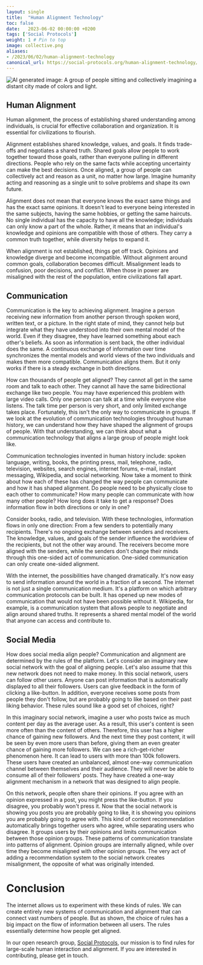 ```yaml
---
layout: single
title:  "Human Alignment Technology"
toc: false 
date:   2023-06-02 00:00:00 +0200
tags: ['Social Protocols']
weight: 1 # Pin to top
image: collective.png
aliases:
- /2023/06/02/human-alignment-technology
canonical_url: https://social-protocols.org/human-alignment-technology/
---
```




![AI generated image: A group of people sitting and collectively imagining a distant city made of colors and light.](/assets/2023-06-02-human-alignment-technology/collective.png)

## Human Alignment
Human alignment, the process of establishing shared understanding among individuals, is crucial for effective collaboration and organization. It is essential for civilizations to flourish.

Alignment establishes shared knowledge, values, and goals. It finds trade-offs and negotiates a shared truth. Shared goals allow people to work together toward those goals, rather than everyone pulling in different directions. People who rely on the same facts while accepting uncertainty can make the best decisions.
Once aligned, a group of people can collectively act and reason as a unit, no matter how large. Imagine humanity acting and reasoning as a single unit to solve problems and shape its own future.

Alignment does not mean that everyone knows the exact same things and has the exact same opinions. It doesn't lead to everyone being interested in the same subjects, having the same hobbies, or getting the same haircuts. No single individual has the capacity to have all the knowledge; individuals can only know a part of the whole. Rather, it means that an individual's knowledge and opinions are compatible with those of others. They carry a common truth together, while diversity helps to expand it.

When alignment is not established, things get off track. Opinions and knowledge diverge and become incompatible. Without alignment around common goals, collaboration becomes difficult. Misalignment leads to confusion, poor decisions, and conflict. When those in power are misaligned with the rest of the population, entire civilizations fall apart.

## Communication
Communication is the key to achieving alignment. Imagine a person receiving new information from another person through spoken word, written text, or a picture. In the right state of mind, they cannot help but integrate what they have understood into their own mental model of the world. Even if they disagree, they have learned something about each other's beliefs. As soon as information is sent back, the other individual does the same. A continuous exchange of information over time synchronizes the mental models and world views of the two individuals and makes them more compatible. Communication aligns them. But it only works if there is a steady exchange in both directions.

How can thousands of people get aligned? They cannot all get in the same room and talk to each other. They cannot all have the same bidirectional exchange like two people. You may have experienced this problem with large video calls. Only one person can talk at a time while everyone else listens. The talk time per person is very short, and only limited exchange takes place. Fortunately, this isn't the only way to communicate in groups. If we look at the evolution of communication technologies throughout human history, we can understand how they have shaped the alignment of groups of people. With that understanding, we can think about what a communication technology that aligns a large group of people might look like.

Communication technologies invented in human history include: spoken language, writing, books, the printing press, mail, telephone, radio, television, websites, search engines, internet forums, e-mail, instant messaging, Wikipedia, and social networking. Now take a moment to think about how each of these has changed the way people can communicate and how it has shaped alignment. Do people need to be physically close to each other to communicate? How many people can communicate with how many other people? How long does it take to get a response? Does information flow in both directions or only in one?

Consider books, radio, and television. With these technologies, information flows in only one direction: From a few senders to potentially many recipients. There's no ongoing exchange between senders and receivers. The knowledge, values, and goals of the sender influence the worldview of the recipients, but not the other way around. The receivers become more aligned with the senders, while the senders don't change their minds through this one-sided act of communication. One-sided communication can only create one-sided alignment.

With the internet, the possibilities have changed dramatically. It's now easy to send information around the world in a fraction of a second. The internet is not just a single communication medium. It's a platform on which arbitrary communication protocols can be built. It has opened up new modes of communication that would not have been possible without it. Wikipedia, for example, is a communication system that allows people to negotiate and align around shared truths. It represents a shared mental model of the world that anyone can access and contribute to.

## Social Media
How does social media align people? Communication and alignment are determined by the rules of the platform. Let's consider an imaginary new social network with the goal of aligning people. Let's also assume that this new network does not need to make money. In this social network, users can follow other users. Anyone can post information that is automatically displayed to all their followers. Users can give feedback in the form of clicking a like-button. In addition, everyone receives some posts from people they don't follow, but are probably going to like based on their past liking behavior. These rules sound like a good set of choices, right?

In this imaginary social network, imagine a user who posts twice as much content per day as the average user. As a result, this user's content is seen more often than the content of others. Therefore, this user has a higher chance of gaining new followers. And the next time they post content, it will be seen by even more users than before, giving them an even greater chance of gaining more followers. We can see a rich-get-richer phenomenon here. It can lead to users with more than 100k followers. These users have created an unbalanced, almost one-way communication channel between themselves and their audience. They will never be able to consume all of their followers' posts. They have created a one-way alignment mechanism in a network that was designed to align people.

On this network, people often share their opinions. If you agree with an opinion expressed in a post, you might press the like-button. If you disagree, you probably won't press it. Now that the social network is showing you posts you are probably going to like, it is showing you opinions you are probably going to agree with. This kind of content recommendation automatically brings together users who agree, while separating users who disagree. It groups users by their opinions and limits communication between those opinion groups. These patterns of communication translate into patterns of alignment. Opinion groups are internally aligned, while over time they become misaligned with other opinion groups. The very act of adding a recommendation system to the social network creates misalignment, the opposite of what was originally intended.

# Conclusion
The internet allows us to experiment with these kinds of rules. We can create entirely new systems of communication and alignment that can connect vast numbers of people. But as shown, the choice of rules has a big impact on the flow of information between all users. The rules essentially determine how people get aligned.

In our open research group, [Social Protocols](https://social-protocols.org), our mission is to find rules for large-scale human interaction and alignment. If you are interested in contributing, please get in touch.
